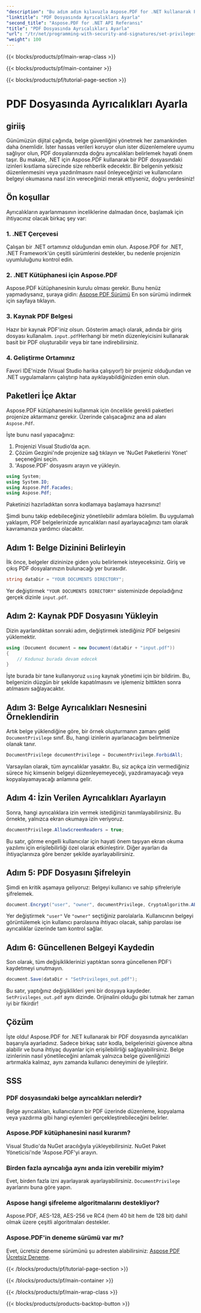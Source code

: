 ```yaml
---
"description": "Bu adım adım kılavuzla Aspose.PDF for .NET kullanarak PDF ayrıcalıklarının nasıl ayarlanacağını öğrenin. Belgelerinizi etkili bir şekilde güvenceye alın."
"linktitle": "PDF Dosyasında Ayrıcalıkları Ayarla"
"second_title": "Aspose.PDF for .NET API Referansı"
"title": "PDF Dosyasında Ayrıcalıkları Ayarla"
"url": "/tr/net/programming-with-security-and-signatures/set-privileges/"
"weight": 100
---
```


{{< blocks/products/pf/main-wrap-class >}}

{{< blocks/products/pf/main-container >}}

{{< blocks/products/pf/tutorial-page-section >}}

# PDF Dosyasında Ayrıcalıkları Ayarla

## giriiş

Günümüzün dijital çağında, belge güvenliğini yönetmek her zamankinden daha önemlidir. İster hassas verileri koruyor olun ister düzenlemelere uyumu sağlıyor olun, PDF dosyalarınızda doğru ayrıcalıkları belirlemek hayati önem taşır. Bu makale, .NET için Aspose.PDF kullanarak bir PDF dosyasındaki izinleri kısıtlama sürecinde size rehberlik edecektir. Bir belgenin yetkisiz düzenlenmesini veya yazdırılmasını nasıl önleyeceğinizi ve kullanıcıların belgeyi okumasına nasıl izin vereceğinizi merak ettiyseniz, doğru yerdesiniz!

## Ön koşullar

Ayrıcalıkların ayarlanmasının inceliklerine dalmadan önce, başlamak için ihtiyacınız olacak birkaç şey var:

### 1. .NET Çerçevesi

Çalışan bir .NET ortamınız olduğundan emin olun. Aspose.PDF for .NET, .NET Framework'ün çeşitli sürümlerini destekler, bu nedenle projenizin uyumluluğunu kontrol edin.

### 2. .NET Kütüphanesi için Aspose.PDF

Aspose.PDF kütüphanesinin kurulu olması gerekir. Bunu henüz yapmadıysanız, şuraya gidin: [Aspose PDF Sürümü](https://releases.aspose.com/pdf/net/) En son sürümü indirmek için sayfaya tıklayın.

### 3. Kaynak PDF Belgesi

Hazır bir kaynak PDF'iniz olsun. Gösterim amaçlı olarak, adında bir giriş dosyası kullanalım. `input.pdf`Herhangi bir metin düzenleyicisini kullanarak basit bir PDF oluşturabilir veya bir tane indirebilirsiniz.

### 4. Geliştirme Ortamınız

Favori IDE'nizde (Visual Studio harika çalışıyor!) bir projeniz olduğundan ve .NET uygulamalarını çalıştırıp hata ayıklayabildiğinizden emin olun.

## Paketleri İçe Aktar

Aspose.PDF kütüphanesini kullanmak için öncelikle gerekli paketleri projenize aktarmanız gerekir. Üzerinde çalışacağınız ana ad alanı `Aspose.Pdf`.

İşte bunu nasıl yapacağınız:

1. Projenizi Visual Studio’da açın.
2. Çözüm Gezgini'nde projenize sağ tıklayın ve 'NuGet Paketlerini Yönet' seçeneğini seçin.
3. 'Aspose.PDF' dosyasını arayın ve yükleyin.

```csharp
using System;
using System.IO;
using Aspose.Pdf.Facades;
using Aspose.Pdf;
```

Paketinizi hazırladıktan sonra kodlamaya başlamaya hazırsınız!

Şimdi bunu takip edebileceğiniz yönetilebilir adımlara bölelim. Bu uygulamalı yaklaşım, PDF belgelerinizde ayrıcalıkları nasıl ayarlayacağınızı tam olarak kavramanıza yardımcı olacaktır.

## Adım 1: Belge Dizinini Belirleyin

İlk önce, belgeler dizininize giden yolu belirlemek isteyeceksiniz. Giriş ve çıkış PDF dosyalarınızın bulunacağı yer burasıdır.

```csharp
string dataDir = "YOUR DOCUMENTS DIRECTORY";
```
Yer değiştirmek `"YOUR DOCUMENTS DIRECTORY"` sisteminizde depoladığınız gerçek dizinle `input.pdf`.

## Adım 2: Kaynak PDF Dosyasını Yükleyin

Dizin ayarlandıktan sonraki adım, değiştirmek istediğiniz PDF belgesini yüklemektir.

```csharp
using (Document document = new Document(dataDir + "input.pdf"))
{
    // Kodunuz burada devam edecek
}
```
İşte burada bir tane kullanıyoruz `using` kaynak yönetimi için bir bildirim. Bu, belgenizin düzgün bir şekilde kapatılmasını ve işlemeniz bittikten sonra atılmasını sağlayacaktır.

## Adım 3: Belge Ayrıcalıkları Nesnesini Örneklendirin

Artık belge yüklendiğine göre, bir örnek oluşturmanın zamanı geldi `DocumentPrivilege` sınıf. Bu, hangi izinlerin ayarlanacağını belirtmenize olanak tanır.

```csharp
DocumentPrivilege documentPrivilege = DocumentPrivilege.ForbidAll;
```
Varsayılan olarak, tüm ayrıcalıklar yasaktır. Bu, siz açıkça izin vermediğiniz sürece hiç kimsenin belgeyi düzenleyemeyeceği, yazdıramayacağı veya kopyalayamayacağı anlamına gelir.

## Adım 4: İzin Verilen Ayrıcalıkları Ayarlayın

Sonra, hangi ayrıcalıklara izin vermek istediğinizi tanımlayabilirsiniz. Bu örnekte, yalnızca ekran okumaya izin veriyoruz.

```csharp
documentPrivilege.AllowScreenReaders = true;
```
Bu satır, görme engelli kullanıcılar için hayati önem taşıyan ekran okuma yazılımı için erişilebilirliği özel olarak etkinleştirir. Diğer ayarları da ihtiyaçlarınıza göre benzer şekilde ayarlayabilirsiniz.

## Adım 5: PDF Dosyasını Şifreleyin

Şimdi en kritik aşamaya geliyoruz: Belgeyi kullanıcı ve sahip şifreleriyle şifrelemek.

```csharp
document.Encrypt("user", "owner", documentPrivilege, CryptoAlgorithm.AESx128, false);
```
Yer değiştirmek `"user"` Ve `"owner"` seçtiğiniz parolalarla. Kullanıcının belgeyi görüntülemek için kullanıcı parolasına ihtiyacı olacak, sahip parolası ise ayrıcalıklar üzerinde tam kontrol sağlar. 

## Adım 6: Güncellenen Belgeyi Kaydedin

Son olarak, tüm değişikliklerinizi yaptıktan sonra güncellenen PDF'i kaydetmeyi unutmayın.

```csharp
document.Save(dataDir + "SetPrivileges_out.pdf");
```
Bu satır, yaptığınız değişiklikleri yeni bir dosyaya kaydeder. `SetPrivileges_out.pdf` aynı dizinde. Orijinalini olduğu gibi tutmak her zaman iyi bir fikirdir!

## Çözüm

İşte oldu! Aspose.PDF for .NET kullanarak bir PDF dosyasında ayrıcalıkları başarıyla ayarladınız. Sadece birkaç satır kodla, belgelerinizi güvence altına alabilir ve buna ihtiyaç duyanlar için erişilebilirliği sağlayabilirsiniz. Belge izinlerinin nasıl yönetileceğini anlamak yalnızca belge güvenliğinizi artırmakla kalmaz, aynı zamanda kullanıcı deneyimini de iyileştirir. 

## SSS

### PDF dosyasındaki belge ayrıcalıkları nelerdir?  
Belge ayrıcalıkları, kullanıcıların bir PDF üzerinde düzenleme, kopyalama veya yazdırma gibi hangi eylemleri gerçekleştirebileceğini belirler.

### Aspose.PDF kütüphanesini nasıl kurarım?  
Visual Studio'da NuGet aracılığıyla yükleyebilirsiniz. NuGet Paket Yöneticisi'nde 'Aspose.PDF'yi arayın.

### Birden fazla ayrıcalığa aynı anda izin verebilir miyim?  
Evet, birden fazla izni ayarlayarak ayarlayabilirsiniz. `DocumentPrivilege` ayarlarını buna göre yapın.

### Aspose hangi şifreleme algoritmalarını destekliyor?  
Aspose.PDF, AES-128, AES-256 ve RC4 (hem 40 bit hem de 128 bit) dahil olmak üzere çeşitli algoritmaları destekler.

### Aspose.PDF'in deneme sürümü var mı?  
Evet, ücretsiz deneme sürümünü şu adresten alabilirsiniz: [Aspose PDF Ücretsiz Deneme](https://releases.aspose.com/).

{{< /blocks/products/pf/tutorial-page-section >}}

{{< /blocks/products/pf/main-container >}}

{{< /blocks/products/pf/main-wrap-class >}}

{{< blocks/products/products-backtop-button >}}